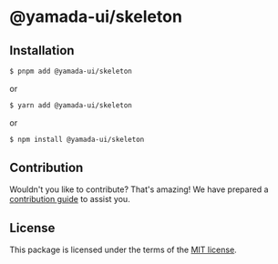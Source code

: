 # @yamada-ui/skeleton

## Installation

```sh
$ pnpm add @yamada-ui/skeleton
```

or

```sh
$ yarn add @yamada-ui/skeleton
```

or

```sh
$ npm install @yamada-ui/skeleton
```

## Contribution

Wouldn't you like to contribute? That's amazing! We have prepared a [contribution guide](https://github.com/hirotomoyamada/yamada-ui/blob/main/CONTRIBUTING.md) to assist you.

## License

This package is licensed under the terms of the
[MIT license](https://github.com/hirotomoyamada/yamada-ui/blob/main/LICENSE).
